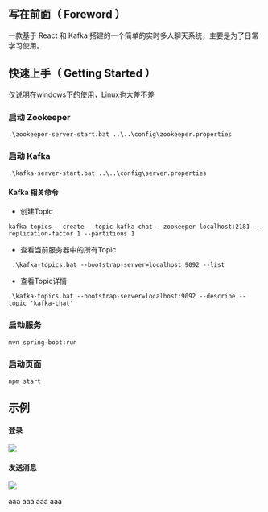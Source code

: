 ## 写在前面（ Foreword ）

一款基于 React 和 Kafka 搭建的一个简单的实时多人聊天系统，主要是为了日常学习使用。

## 快速上手（ Getting Started ）

仅说明在windows下的使用，Linux也大差不差

### 启动 Zookeeper

```shell script
.\zookeeper-server-start.bat ..\..\config\zookeeper.properties

```

### 启动 Kafka

```shell script
.\kafka-server-start.bat ..\..\config\server.properties
```

#### Kafka 相关命令

* 创建Topic

```
kafka-topics --create --topic kafka-chat --zookeeper localhost:2181 --replication-factor 1 --partitions 1
```

* 查看当前服务器中的所有Topic

```
 .\kafka-topics.bat --bootstrap-server=localhost:9092 --list
```

* 查看Topic详情

```
.\kafka-topics.bat --bootstrap-server=localhost:9092 --describe --topic 'kafka-chat'
```

### 启动服务

```
mvn spring-boot:run
```

### 启动页面

```
npm start
```
## 示例
#### 登录
![](https://cdn.jsdelivr.net/gh/ridup/PicGo-Images/blog/20210531005249.gif)

#### 发送消息
![](https://cdn.jsdelivr.net/gh/ridup/PicGo-Images/blog/20210531005813.png)

aaa
aaa
aaa
aaa
